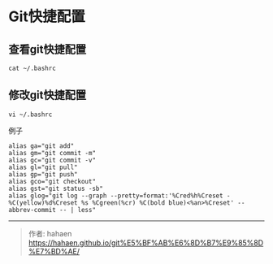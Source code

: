 # Git快捷配置

## 查看git快捷配置

```shell
cat ~/.bashrc
```

## 修改git快捷配置

```shell
vi ~/.bashrc
```

例子

```text
alias ga="git add"
alias gm="git commit -m"
alias gc="git commit -v"
alias gl="git pull"
alias gp="git push"
alias gco="git checkout"
alias gst="git status -sb"
alias glog="git log --graph --pretty=format:'%Cred%h%Creset -%C(yellow)%d%Creset %s %Cgreen(%cr) %C(bold blue)<%an>%Creset' --abbrev-commit -- | less"
```


---

> 作者: hahaen  
> https://hahaen.github.io/git%E5%BF%AB%E6%8D%B7%E9%85%8D%E7%BD%AE/
